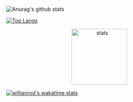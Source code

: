 ![Anurag's github stats](https://github-readme-stats.vercel.app/api?username=BestInSpire&show_icons=true&theme=radical) 

[![Top Langs](https://github-readme-stats.vercel.app/api/top-langs/?username=BestInSpire&layout=compact)](https://github.com/anuraghazra/github-readme-stats)


<p align="center">
<img src="https://github-profile-trophy.vercel.app/?username=BestInSpire&theme=nord" width="%100" height="150px" alt="stats" />
</p>

[![willianrod's wakatime stats](https://github-readme-stats.vercel.app/api/wakatime?username=BestInSpire)](https://github.com/anuraghazra/github-readme-stats)

